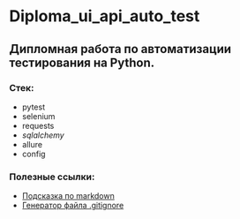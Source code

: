 # Diploma_ui_api_auto_test

## Дипломная работа по автоматизации тестирования на Python.

### Стек:
 - pytest
 - selenium
 - requests
 - _sqlalchemy_
 - allure
 - config

### Полезные ссылки:
 - [Подсказка по markdown](https://www.markdownguide.org/basic-syntax/)
 - [Генератор файла .gitignore](https://www.toptal.com/developers/gitignore)

